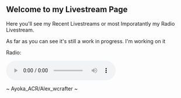 ## Welcome to my Livestream Page

Here you'll see my Recent Livestreams or most Imporatantly my Radio Livestream.

As far as you can see it's still a work in progress. I'm working on it

Radio:
<body>
<audio controls>
<source src=“http://c284e7c2b685.ngrok.io/stream.mp3” type=“audio/mpeg”>
</audio>
</body>



~ Ayoka_ACR/Alex_wcrafter ~
